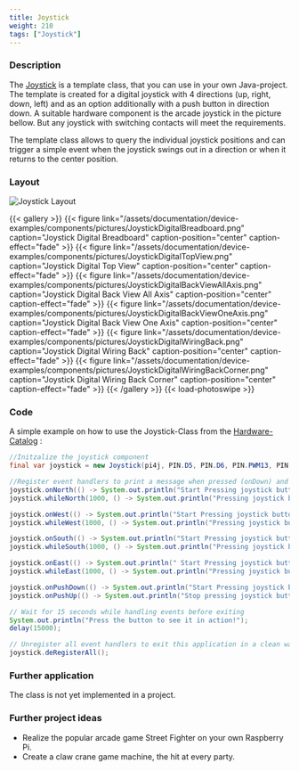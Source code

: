 ```yaml
---
title: Joystick
weight: 210
tags: ["Joystick"]
---
```

### Description
The [Joystick](https://github.com/Pi4J/pi4j-example-components/tree/main/src/main/java/com/pi4j/catalog/components/Joystick.java) is a template class, that you can use in your own Java-project.
The template is created for a digital joystick with 4 directions (up, right, down, left) and as an option additionally with a push button in direction down.
A suitable hardware component is the arcade joystick in the picture bellow. But any joystick with switching contacts will meet the requirements.

The template class allows to query the individual joystick positions and can trigger a simple event when the joystick swings out in a direction or when it returns to the center position.

### Layout
![Joystick Layout](/assets/documentation/device-examples/components/Layout-Joystick.png)

{{< gallery >}}
{{< figure link="/assets/documentation/device-examples/components/pictures/JoystickDigitalBreadboard.png" caption="Joystick Digital Breadboard" caption-position="center" caption-effect="fade" >}}
{{< figure link="/assets/documentation/device-examples/components/pictures/JoystickDigitalTopView.png" caption="Joystick Digital Top View" caption-position="center" caption-effect="fade" >}}
{{< figure link="/assets/documentation/device-examples/components/pictures/JoystickDigitalBackViewAllAxis.png" caption="Joystick Digital Back View All Axis" caption-position="center" caption-effect="fade" >}}
{{< figure link="/assets/documentation/device-examples/components/pictures/JoystickDigitalBackViewOneAxis.png" caption="Joystick Digital Back View One Axis" caption-position="center" caption-effect="fade" >}}
{{< figure link="/assets/documentation/device-examples/components/pictures/JoystickDigitalWiringBack.png" caption="Joystick Digital Wiring Back" caption-position="center" caption-effect="fade" >}}
{{< figure link="/assets/documentation/device-examples/components/pictures/JoystickDigitalWiringBackCorner.png" caption="Joystick Digital Wiring Back Corner" caption-position="center" caption-effect="fade" >}}
{{< /gallery >}}
{{< load-photoswipe >}}

### Code
A simple example on how to use the Joystick-Class from the [Hardware-Catalog](https://github.com/Pi4J/pi4j-example-components) :
```java
//Initzalize the joystick component
final var joystick = new Joystick(pi4j, PIN.D5, PIN.D6, PIN.PWM13, PIN.PWM19, PIN.D26);

//Register event handlers to print a message when pressed (onDown) and (onUp)
joystick.onNorth(() -> System.out.println("Start Pressing joystick button North"));
joystick.whileNorth(1000, () -> System.out.println("Pressing joystick button North"));

joystick.onWest(() -> System.out.println("Start Pressing joystick button West"));
joystick.whileWest(1000, () -> System.out.println("Pressing joystick button West"));

joystick.onSouth(() -> System.out.println("Start Pressing joystick button South"));
joystick.whileSouth(1000, () -> System.out.println("Pressing joystick button South"));

joystick.onEast(() -> System.out.println(" Start Pressing joystick button East"));
joystick.whileEast(1000, () -> System.out.println("Pressing joystick button East"));

joystick.onPushDown(() -> System.out.println("Start Pressing joystick button PUSH"));
joystick.onPushUp(() -> System.out.println("Stop pressing joystick button PUSH"));

// Wait for 15 seconds while handling events before exiting
System.out.println("Press the button to see it in action!");
delay(15000);

// Unregister all event handlers to exit this application in a clean way
joystick.deRegisterAll();
```

### Further application
The class is not yet implemented in a project.

### Further project ideas
- Realize the popular arcade game Street Fighter on your own Raspberry Pi.
- Create a claw crane game machine, the hit at every party.